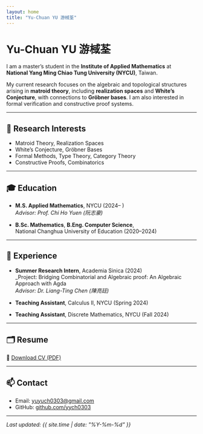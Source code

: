 ```yaml
---
layout: home
title: "Yu-Chuan YU 游棫荃"
---
```


# Yu-Chuan YU 游棫荃

I am a master’s student in the **Institute of Applied Mathematics** at  
**National Yang Ming Chiao Tung University (NYCU)**, Taiwan.

My current research focuses on the algebraic and topological structures arising in **matroid theory**, including **realization spaces** and **White’s Conjecture**, with connections to **Gröbner bases**. I am also interested in formal verification and constructive proof systems.

---

## 🔬 Research Interests

- Matroid Theory, Realization Spaces  
- White’s Conjecture, Gröbner Bases  
- Formal Methods, Type Theory, Category Theory  
- Constructive Proofs, Combinatorics

---

## 🎓 Education

- **M.S. Applied Mathematics**, NYCU (2024– )  
  _Advisor: Prof. Chi Ho Yuen (阮志豪)_

- **B.Sc. Mathematics**, **B.Eng. Computer Science**,  
  National Changhua University of Education (2020–2024)  

---

## 🧪 Experience

- **Summer Research Intern**, Academia Sinica (2024)  
  _Project: Bridging Combinatorial and Algebraic proof: An Algebraic Approach with Agda  
  _Advisor: Dr. Liang-Ting Chen (陳亮廷)_

- **Teaching Assistant**, Calculus II, NYCU (Spring 2024)  
- **Teaching Assistant**, Discrete Mathematics, NYCU (Fall 2024)

---

## 🗂 Resume

📄 [Download CV (PDF)](/yych_CV.pdf)

---

## 📫 Contact

- Email: [yuyuch0303@gmail.com](mailto:yuyuch0303@gmail.com)  
- GitHub: [github.com/yych0303](https://github.com/yych0303)

---

_Last updated: {{ site.time | date: "%Y-%m-%d" }}_
